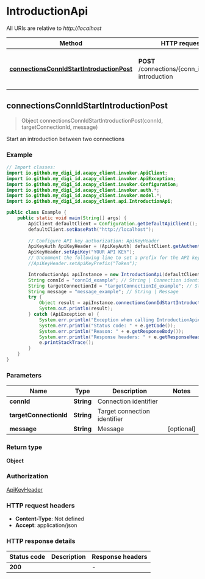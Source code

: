 # IntroductionApi

All URIs are relative to *http://localhost*

Method | HTTP request | Description
------------- | ------------- | -------------
[**connectionsConnIdStartIntroductionPost**](IntroductionApi.md#connectionsConnIdStartIntroductionPost) | **POST** /connections/{conn_id}/start-introduction | Start an introduction between two connections



## connectionsConnIdStartIntroductionPost

> Object connectionsConnIdStartIntroductionPost(connId, targetConnectionId, message)

Start an introduction between two connections

### Example

```java
// Import classes:
import io.github.my_digi_id.acapy_client.invoker.ApiClient;
import io.github.my_digi_id.acapy_client.invoker.ApiException;
import io.github.my_digi_id.acapy_client.invoker.Configuration;
import io.github.my_digi_id.acapy_client.invoker.auth.*;
import io.github.my_digi_id.acapy_client.invoker.model.*;
import io.github.my_digi_id.acapy_client.api.IntroductionApi;

public class Example {
    public static void main(String[] args) {
        ApiClient defaultClient = Configuration.getDefaultApiClient();
        defaultClient.setBasePath("http://localhost");
        
        // Configure API key authorization: ApiKeyHeader
        ApiKeyAuth ApiKeyHeader = (ApiKeyAuth) defaultClient.getAuthentication("ApiKeyHeader");
        ApiKeyHeader.setApiKey("YOUR API KEY");
        // Uncomment the following line to set a prefix for the API key, e.g. "Token" (defaults to null)
        //ApiKeyHeader.setApiKeyPrefix("Token");

        IntroductionApi apiInstance = new IntroductionApi(defaultClient);
        String connId = "connId_example"; // String | Connection identifier
        String targetConnectionId = "targetConnectionId_example"; // String | Target connection identifier
        String message = "message_example"; // String | Message
        try {
            Object result = apiInstance.connectionsConnIdStartIntroductionPost(connId, targetConnectionId, message);
            System.out.println(result);
        } catch (ApiException e) {
            System.err.println("Exception when calling IntroductionApi#connectionsConnIdStartIntroductionPost");
            System.err.println("Status code: " + e.getCode());
            System.err.println("Reason: " + e.getResponseBody());
            System.err.println("Response headers: " + e.getResponseHeaders());
            e.printStackTrace();
        }
    }
}
```

### Parameters


Name | Type | Description  | Notes
------------- | ------------- | ------------- | -------------
 **connId** | **String**| Connection identifier |
 **targetConnectionId** | **String**| Target connection identifier |
 **message** | **String**| Message | [optional]

### Return type

**Object**

### Authorization

[ApiKeyHeader](../README.md#ApiKeyHeader)

### HTTP request headers

- **Content-Type**: Not defined
- **Accept**: application/json

### HTTP response details
| Status code | Description | Response headers |
|-------------|-------------|------------------|
| **200** |  |  -  |

